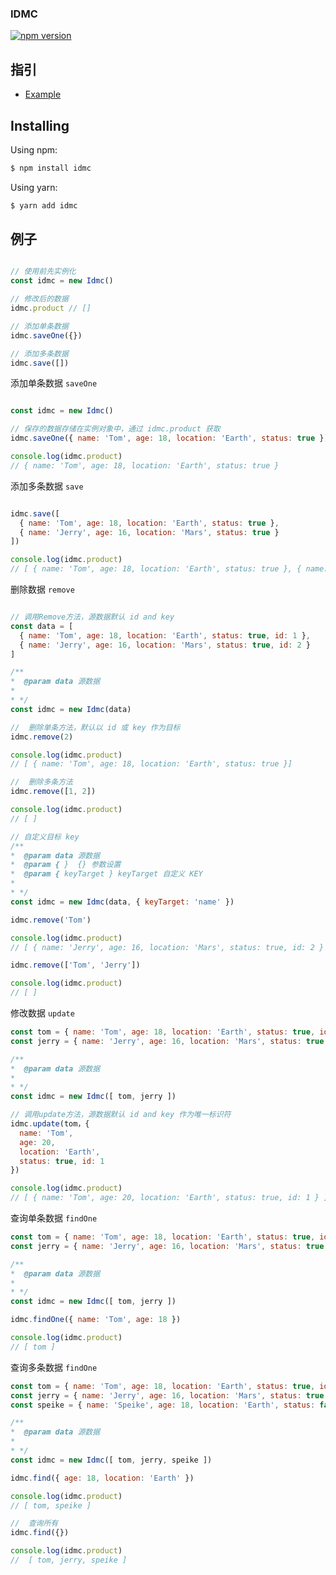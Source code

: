 <!--
 * @Author: tiw
 * @LastEditors: Please set LastEditors
 * @Description: 
-->
### IDMC
[![npm version](https://img.shields.io/npm/v/idmc.svg?style=flat-square)](https://www.npmjs.org/package/idmc)
## 指引

  - [Example](#Example)
## Installing

Using npm:

```bash
$ npm install idmc
```


Using yarn:

```bash
$ yarn add idmc
```

## 例子

```js

// 使用前先实例化
const idmc = new Idmc()

// 修改后的数据
idmc.product // []

// 添加单条数据
idmc.saveOne({})

// 添加多条数据
idmc.save([])

```

添加单条数据 `saveOne`

```js

const idmc = new Idmc()

// 保存的数据存储在实例对象中，通过 idmc.product 获取
idmc.saveOne({ name: 'Tom', age: 18, location: 'Earth', status: true })

console.log(idmc.product)
// { name: 'Tom', age: 18, location: 'Earth', status: true }

```

添加多条数据 `save`

```js

idmc.save([
  { name: 'Tom', age: 18, location: 'Earth', status: true },
  { name: 'Jerry', age: 16, location: 'Mars', status: true }
])

console.log(idmc.product)
// [ { name: 'Tom', age: 18, location: 'Earth', status: true }, { name: 'Jerry', age: 16, location: 'Mars', status: true } ]

```

删除数据 `remove`

```js

// 调用Remove方法，源数据默认 id and key
const data = [
  { name: 'Tom', age: 18, location: 'Earth', status: true, id: 1 },
  { name: 'Jerry', age: 16, location: 'Mars', status: true, id: 2 }
]

/**
*  @param data 源数据
* 
* */
const idmc = new Idmc(data)

//  删除单条方法，默认以 id 或 key 作为目标
idmc.remove(2)

console.log(idmc.product)
// [ { name: 'Tom', age: 18, location: 'Earth', status: true }]

//  删除多条方法
idmc.remove([1, 2])

console.log(idmc.product)
// [ ]

// 自定义目标 key
/**
*  @param data 源数据
*  @param { }  {} 参数设置
*  @param { keyTarget } keyTarget 自定义 KEY
* 
* */
const idmc = new Idmc(data, { keyTarget: 'name' })

idmc.remove('Tom') 

console.log(idmc.product)
// [ { name: 'Jerry', age: 16, location: 'Mars', status: true, id: 2 } ]

idmc.remove(['Tom', 'Jerry']) 

console.log(idmc.product)
// [ ]

```


 修改数据 `update`

```js
const tom = { name: 'Tom', age: 18, location: 'Earth', status: true, id: 1 }
const jerry = { name: 'Jerry', age: 16, location: 'Mars', status: true, id: 2 }

/**
*  @param data 源数据
* 
* */
const idmc = new Idmc([ tom, jerry ])

// 调用update方法，源数据默认 id and key 作为唯一标识符
idmc.update(tom，{ 
  name: 'Tom', 
  age: 20, 
  location: 'Earth', 
  status: true, id: 1 
})

console.log(idmc.product)
// [ { name: 'Tom', age: 20, location: 'Earth', status: true, id: 1 } ]

```

查询单条数据 `findOne`

```js
const tom = { name: 'Tom', age: 18, location: 'Earth', status: true, id: 1 }
const jerry = { name: 'Jerry', age: 16, location: 'Mars', status: true, id: 2 }

/**
*  @param data 源数据
* 
* */
const idmc = new Idmc([ tom, jerry ])

idmc.findOne({ name: 'Tom', age: 18 })

console.log(idmc.product)
// [ tom ]

```

查询多条数据 `findOne`

```js
const tom = { name: 'Tom', age: 18, location: 'Earth', status: true, id: 1 }
const jerry = { name: 'Jerry', age: 16, location: 'Mars', status: true, id: 2 }
const speike = { name: 'Speike', age: 18, location: 'Earth', status: false, id: 2 }

/**
*  @param data 源数据
* 
* */
const idmc = new Idmc([ tom, jerry, speike ])

idmc.find({ age: 18, location: 'Earth' })

console.log(idmc.product)
// [ tom, speike ]

//  查询所有
idmc.find({})

console.log(idmc.product)
//  [ tom, jerry, speike ]

```
